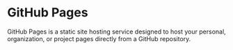 # GitHub Pages
GitHub Pages is a static site hosting service designed to host your personal, organization, or project pages directly from a GitHub repository.
